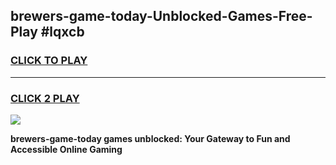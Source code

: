 
## brewers-game-today-Unblocked-Games-Free-Play #lqxcb
<h3>
<a href="https://us.freeplayer.one?title=brewers-game-today&ref=9M">CLICK TO PLAY</a></h3>
<hr>

<h3>
<a href="https://us.freeplayer.one?title=brewers-game-today&ref=9M">CLICK 2 PLAY</a>
  
</h3>

<a href="https://us.freeplayer.one?title=brewers-game-today&ref=9M"><img src="https://clearcache.store/games.png"></a>


**brewers-game-today games unblocked: Your Gateway to Fun and Accessible Online Gaming**
